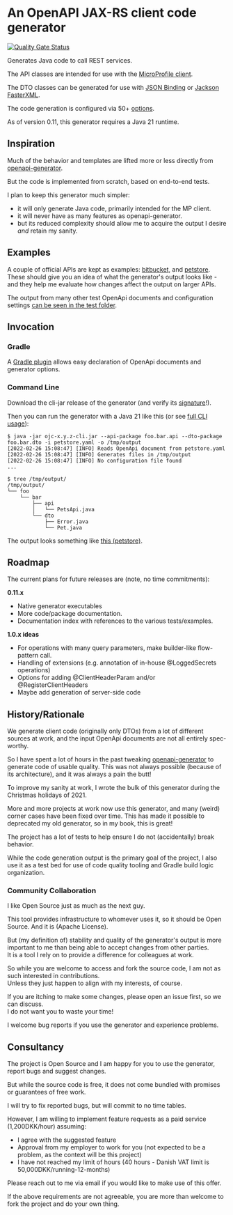 # An OpenAPI JAX-RS client code generator

[![Quality Gate Status](https://sonarcloud.io/api/project_badges/measure?project=jskov_openapi-jaxrs-client&metric=alert_status)](https://sonarcloud.io/summary/new_code?id=jskov_openapi-jaxrs-client)

Generates Java code to call REST services.

The API classes are intended for use with the [MicroProfile client](https://download.eclipse.org/microprofile/microprofile-rest-client-3.0/microprofile-rest-client-spec-3.0.html).

The DTO classes can be generated for use with [JSON Binding](https://javaee.github.io/jsonb-spec/) or [Jackson FasterXML](https://github.com/FasterXML/jackson-docs).  

The code generation is configured via 50+ [options](./src/docs/Configuration.md).

As of version 0.11, this generator requires a Java 21 runtime.

## Inspiration

Much of the behavior and templates are lifted more or less directly from [openapi-generator](https://github.com/OpenAPITools/openapi-generator).

But the code is implemented from scratch, based on end-to-end tests.

I plan to keep this generator much simpler:

 * it will only generate Java code, primarily intended for the MP client.
 * it will never have as many features as openapi-generator.
 * but its reduced complexity should allow me to acquire the output I desire *and* retain my sanity.

## Examples

A couple of official APIs are kept as examples: [bitbucket](./modules/generator/src/test/java/mada/tests/e2e/examples/bitbucket), and [petstore](./modules/generator/src/test/java/mada/tests/e2e/examples/petstore).
These should give you an idea of what the generator's output looks like - and they help me evaluate how changes affect the output on larger APIs.

The output from many other test OpenApi documents and configuration settings [can be seen in the test folder](./modules/generator/src/test/java/mada/tests/e2e).

## Invocation

### Gradle

A [Gradle plugin](./src/docs/Gradle.md) allows easy declaration of OpenApi documents and generator options.

### Command Line

Download the cli-jar release of the generator (and verify its [signature](./src/docs/VerifySigning.md)!).

Then you can run the generator with a Java 21 like this (or see [full CLI usage](./src/docs/Cli.md)):

```console
$ java -jar ojc-x.y.z-cli.jar --api-package foo.bar.api --dto-package foo.bar.dto -i petstore.yaml -o /tmp/output
[2022-02-26 15:08:47] [INFO] Reads OpenApi document from petstore.yaml 
[2022-02-26 15:08:47] [INFO] Generates files in /tmp/output 
[2022-02-26 15:08:47] [INFO] No configuration file found
...

$ tree /tmp/output/
/tmp/output/
└── foo
    └── bar
        ├── api
        │   └── PetsApi.java
        └── dto
            ├── Error.java
            └── Pet.java
```

The output looks something like [this (petstore)](./modules/generator/src/test/java/mada/tests/e2e/examples/petstore).


## Roadmap

The current plans for future releases are (note, no time commitments):

**0.11.x**

* Native generator executables
* More code/package documentation.
* Documentation index with references to the various tests/examples.

**1.0.x ideas**

* For operations with many query parameters, make builder-like flow-pattern call.
* Handling of extensions (e.g. annotation of in-house @LoggedSecrets operations)
* Options for adding @ClientHeaderParam and/or @RegisterClientHeaders
* Maybe add generation of server-side code

## History/Rationale

We generate client code (originally only DTOs) from a lot of different sources at work, and the input OpenApi documents are not all entirely spec-worthy.

So I have spent a lot of hours in the past tweaking [openapi-generator](https://github.com/OpenAPITools/openapi-generator) to generate code of usable quality.
This was not always possible (because of its architecture), and it was always a pain the butt!

To improve my sanity at work, I wrote the bulk of this generator during the Christmas holidays of 2021.

More and more projects at work now use this generator, and many (weird) corner cases have been fixed over time.
This has made it possible to deprecated my old generator, so in my book, this is great!

The project has a lot of tests to help ensure I do not (accidentally) break behavior.

While the code generation output is the primary goal of the project, I also use it as a test bed for use of code quality tooling and Gradle build logic organization.

### Community Collaboration

I like Open Source just as much as the next guy.

This tool provides infrastructure to whomever uses it, so it should be Open Source. And it is (Apache License).

But (my definition of) stability and quality of the generator's output is more important to me than being able to accept changes from other parties.  
It is a tool I rely on to provide a difference for colleagues at work.

So while you are welcome to access and fork the source code, I am not as such interested in contributions.  
Unless they just happen to align with my interests, of course.

If you are itching to make some changes, please open an issue first, so we can discuss.  
I do not want you to waste your time!

I welcome bug reports if you use the generator and experience problems.

## Consultancy

The project is Open Source and I am happy for you to use the generator, report bugs and suggest changes.

But while the source code is free, it does not come bundled with promises or guarantees of free work.

I will try to fix reported bugs, but will commit to no time tables.

However, I am willing to implement feature requests as a paid service (1,200DKK/hour) assuming:

* I agree with the suggested feature
* Approval from my employer to work for you (not expected to be a problem, as the context will be this project)
* I have not reached my limit of hours (40 hours - Danish VAT limit is 50,000DKK/running-12-months)

Please reach out to me via email if you would like to make use of this offer.

If the above requirements are not agreeable, you are more than welcome to fork the project and do your own thing.
